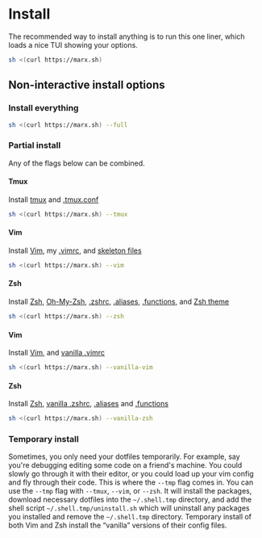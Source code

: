 # Install
The recommended way to install anything is to run this one liner, which loads a nice TUI showing
your options.
```bash
sh <(curl https://marx.sh)
```

## Non-interactive install options
### Install everything
```bash
sh <(curl https://marx.sh) --full
```

### Partial install
Any of the flags below can be combined.

#### Tmux
Install [tmux](https://github.com/tmux/tmux) and [.tmux.conf](tmux/tmux.conf)
```bash
sh <(curl https://marx.sh) --tmux
```

#### Vim
Install [Vim](https://github.com/vim/vim), my [.vimrc](vim/vimrc), and
[skeleton files](vim/templates)
```bash
sh <(curl https://marx.sh) --vim
```

#### Zsh
Install [Zsh](https://www.zsh.org/), [Oh-My-Zsh](https://ohmyz.sh/), [.zshrc](zsh/zshrc),
[.aliases](zsh/aliases), [.functions](zsh/functions), and [Zsh theme](zsh/t3.zsh-theme)
```bash
sh <(curl https://marx.sh) --zsh
```

#### Vim
Install [Vim](https://github.com/vim/vim), and [vanilla .vimrc](vim/vanillaVimrc)
```bash
sh <(curl https://marx.sh) --vanilla-vim
```

#### Zsh
Install [Zsh](https://www.zsh.org/), [vanilla .zshrc](zsh/vanillaZshrc), [.aliases](zsh/aliases) and 
[.functions](zsh/functions)
```bash
sh <(curl https://marx.sh) --vanilla-zsh
```

### Temporary install
Sometimes, you only need your dotfiles temporarily. For example, say you're debugging editing some
code on a friend's machine. You could slowly go through it with their editor, or you could load up
your vim config and fly through their code. This is where the `--tmp` flag comes in. You can use the
`--tmp` flag with `--tmux`, `--vim`, or `--zsh`. It will install the packages, download necessary
dotfiles into the `~/.shell.tmp` directory, and add the shell script `~/.shell.tmp/uninstall.sh`
which will uninstall any packages you installed and remove the `~/.shell.tmp` directory. Temporary
install of both Vim and Zsh install the “vanilla” versions of their config files.
